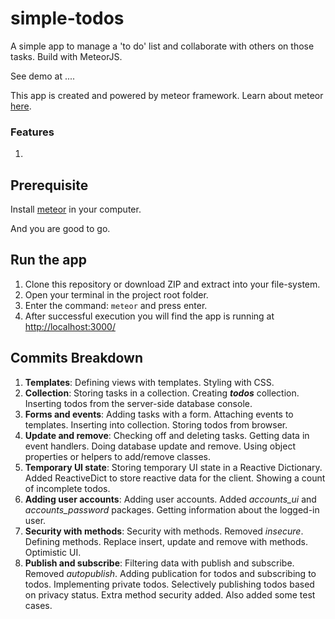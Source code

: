 # simple-todos
A simple app to manage a 'to do' list and collaborate with others on those tasks. Build with MeteorJS.

See demo at ....

This app is created and powered by meteor framework. Learn about meteor [here](https://www.meteor.com/).

### Features
1. 

## Prerequisite
Install [meteor](https://www.meteor.com/install) in your computer.

And you are good to go.  

 ## Run the app
 1. Clone this repository or download ZIP and extract into your file-system. 
 2. Open your terminal in the project root folder.
 3. Enter the command: `meteor` and press enter.
 4. After successful execution you will find the app is running at [http://localhost:3000/](http://localhost:3000/)
 

## Commits Breakdown
1. __Templates__: Defining views with templates. Styling with CSS. 
2. __Collection__: Storing tasks in a collection. Creating *__todos__* collection. Inserting todos from the server-side database console. 
3. __Forms and events__: Adding tasks with a form. Attaching events to templates. Inserting into collection. Storing todos from browser. 
4. __Update and remove__: Checking off and deleting tasks. Getting data in event handlers. Doing database update and remove. Using object properties or helpers to add/remove classes. 
5. __Temporary UI state__: Storing temporary UI state in a Reactive Dictionary. Added ReactiveDict to store reactive data for the client. Showing a count of incomplete todos. 
6. __Adding user accounts__: Adding user accounts. Added *accounts_ui* and *accounts_password* packages. Getting information about the logged-in user.
7. __Security with methods__: Security with methods. Removed *insecure*. Defining methods. Replace insert, update and remove with methods. Optimistic UI. 
8. __Publish and subscribe__: Filtering data with publish and subscribe. Removed *autopublish*. Adding publication for todos and subscribing to todos. Implementing private todos. Selectively publishing todos based on privacy status. Extra method security added. Also added some test cases. 

 